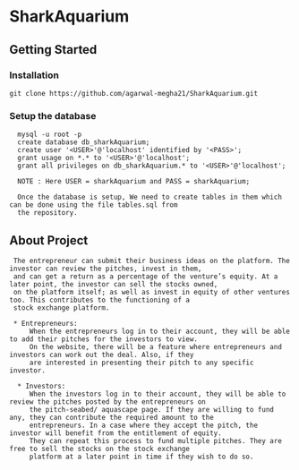 # SharkAquarium

## Getting Started
   
### Installation
    git clone https://github.com/agarwal-megha21/SharkAquarium.git

### Setup the database<br>

      mysql -u root -p
      create database db_sharkAquarium;
      create user '<USER>'@'localhost' identified by '<PASS>';
      grant usage on *.* to '<USER>'@'localhost';
      grant all privileges on db_sharkAquarium.* to '<USER>'@'localhost';
      
      NOTE : Here USER = sharkAquarium and PASS = sharkAquarium;
      
      Once the database is setup, We need to create tables in them which can be done using the file tables.sql from 
      the repository.

## About Project
     The entrepreneur can submit their business ideas on the platform. The investor can review the pitches, invest in them, 
     and can get a return as a percentage of the venture’s equity. At a later point, the investor can sell the stocks owned, 
     on the platform itself; as well as invest in equity of other ventures too. This contributes to the functioning of a 
     stock exchange platform. 

     * Entrepreneurs:
         When the entrepreneurs log in to their account, they will be able to add their pitches for the investors to view. 
         On the website, there will be a feature where entrepreneurs and investors can work out the deal. Also, if they 
         are interested in presenting their pitch to any specific investor. 

      * Investors:
         When the investors log in to their account, they will be able to review the pitches posted by the entrepreneurs on 
         the pitch-seabed/ aquascape page. If they are willing to fund any, they can contribute the required amount to the 
         entrepreneurs. In a case where they accept the pitch, the investor will benefit from the entitlement of equity. 
         They can repeat this process to fund multiple pitches. They are free to sell the stocks on the stock exchange 
         platform at a later point in time if they wish to do so.

